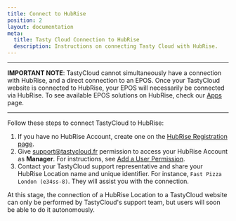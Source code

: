 ```yaml
---
title: Connect to HubRise
position: 2
layout: documentation
meta:
  title: Tasty Cloud Connection to HubRise
  description: Instructions on connecting Tasty Cloud with HubRise.
---
```


---

**IMPORTANT NOTE**: TastyCloud cannot simultaneously have a connection with HubRise, and a direct connection to an EPOS. Once your TastyCloud website is connected to HubRise, your EPOS will necessarily be connected via HubRise. To see available EPOS solutions on HubRise, check our [Apps](/apps) page.

---

Follow these steps to connect TastyCloud to HubRise:

1. If you have no HubRise Account, create one on the [HubRise Registration page](https://manager.hubrise.com/signup).
1. Give support@tastycloud.fr permission to access your HubRise Account as **Manager**. For instructions, see [Add a User Permission](/docs/permissions/#add-a-user).
1. Contact your TastyCloud support representative and share your HubRise Location name and unique identifier. For instance, `Fast Pizza London (e34ss-8)`. They will assist you with the connection.

At this stage, the connection of a HubRise Location to a TastyCloud website can only be performed by TastyCloud's support team, but users will soon be able to do it autonomously.
